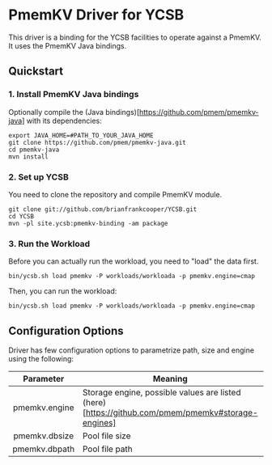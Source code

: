 <!--
Copyright (c) 2015 - 2021 YCSB contributors. All rights reserved.

Licensed under the Apache License, Version 2.0 (the "License"); you
may not use this file except in compliance with the License. You
may obtain a copy of the License at

http://www.apache.org/licenses/LICENSE-2.0

Unless required by applicable law or agreed to in writing, software
distributed under the License is distributed on an "AS IS" BASIS,
WITHOUT WARRANTIES OR CONDITIONS OF ANY KIND, either express or
implied. See the License for the specific language governing
permissions and limitations under the License. See accompanying
LICENSE file.
-->

# PmemKV Driver for YCSB
This driver is a binding for the YCSB facilities to operate against a PmemKV. It uses the PmemKV Java bindings.

## Quickstart

### 1. Install PmemKV Java bindings
Optionally compile the (Java bindings)[https://github.com/pmem/pmemkv-java] with its dependencies:
```shell
export JAVA_HOME=#PATH_TO_YOUR_JAVA_HOME
git clone https://github.com/pmem/pmemkv-java.git
cd pmemkv-java
mvn install
```

### 2. Set up YCSB
You need to clone the repository and compile PmemKV module.

```
git clone git://github.com/brianfrankcooper/YCSB.git
cd YCSB
mvn -pl site.ycsb:pmemkv-binding -am package
```

### 3. Run the Workload
Before you can actually run the workload, you need to "load" the data first.

```
bin/ycsb.sh load pmemkv -P workloads/workloada -p pmemkv.engine=cmap
```

Then, you can run the workload:

```
bin/ycsb.sh load pmemkv -P workloads/workloada -p pmemkv.engine=cmap
```

## Configuration Options
Driver has few configuration options to parametrize path, size and engine using the following:

| Parameter     | Meaning        | Obligatory |
| :-------------: | -------------- | :----------: |
| pmemkv.engine | Storage engine, possible values are listed (here)[https://github.com/pmem/pmemkv#storage-engines] | N | 
| pmemkv.dbsize | Pool file size | Y | 
| pmemkv.dbpath | Pool file path | Y |
